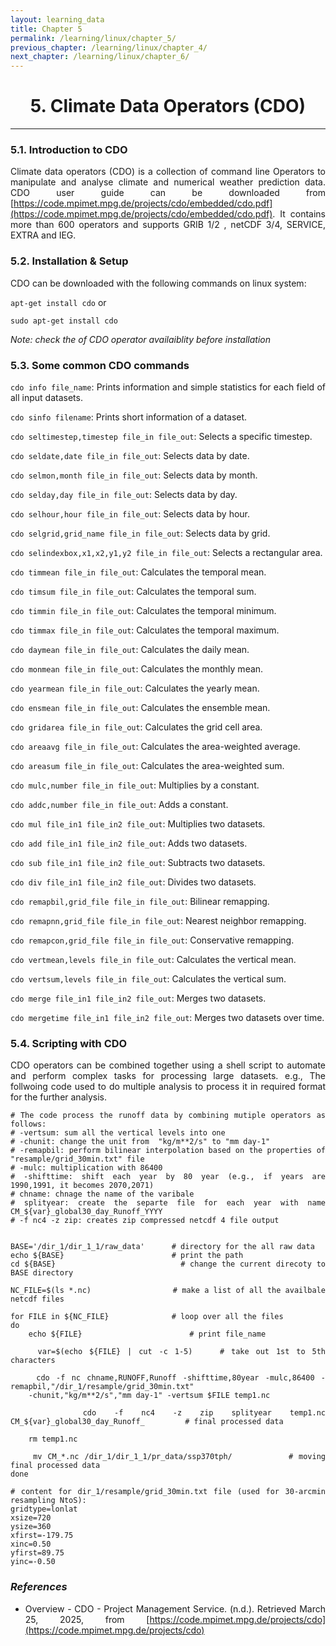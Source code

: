 ```yaml
---
layout: learning_data
title: Chapter 5
permalink: /learning/linux/chapter_5/
previous_chapter: /learning/linux/chapter_4/
next_chapter: /learning/linux/chapter_6/
---
```



<h1 style="text-align:center;"> 5. Climate Data Operators (CDO) </h1>

---

<div style="text-align: justify;">

### 5.1. Introduction to CDO

Climate data operators (CDO) is a collection of command line Operators to manipulate and analyse climate and numerical weather prediction data. CDO user guide can be downloaded from [https://code.mpimet.mpg.de/projects/cdo/embedded/cdo.pdf](https://code.mpimet.mpg.de/projects/cdo/embedded/cdo.pdf). It contains more than 600 operators and supports GRIB 1/2 , netCDF 3/4, SERVICE, EXTRA and IEG.

### 5.2. Installation & Setup
CDO can be downloaded with the following commands on linux system:

`apt-get install cdo` or

`sudo apt-get install cdo` 

*Note: check the of CDO operator availaiblity before installation*

### 5.3. Some common CDO commands
`cdo info file_name`: Prints information and simple statistics for each field of all input datasets.

`cdo sinfo filename`: Prints short information of a dataset.


`cdo seltimestep,timestep file_in file_out`: Selects a specific timestep.

`cdo seldate,date file_in file_out`: Selects data by date.

`cdo selmon,month file_in file_out`: Selects data by month.

`cdo selday,day file_in file_out`: Selects data by day.

`cdo selhour,hour file_in file_out`: Selects data by hour.

`cdo selgrid,grid_name file_in file_out`: Selects data by grid.

`cdo selindexbox,x1,x2,y1,y2 file_in file_out`: Selects a rectangular area.

`cdo timmean file_in file_out`: Calculates the temporal mean.

`cdo timsum file_in file_out`: Calculates the temporal sum.

`cdo timmin file_in file_out`: Calculates the temporal minimum.

`cdo timmax file_in file_out`: Calculates the temporal maximum.

`cdo daymean file_in file_out`: Calculates the daily mean.

`cdo monmean file_in file_out`: Calculates the monthly mean.

`cdo yearmean file_in file_out`: Calculates the yearly mean.

`cdo ensmean file_in file_out`: Calculates the ensemble mean.

`cdo gridarea file_in file_out`: Calculates the grid cell area.

`cdo areaavg file_in file_out`: Calculates the area-weighted average.

`cdo areasum file_in file_out`: Calculates the area-weighted sum.

`cdo mulc,number file_in file_out`: Multiplies by a constant.

`cdo addc,number file_in file_out`: Adds a constant.

`cdo mul file_in1 file_in2 file_out`: Multiplies two datasets.

`cdo add file_in1 file_in2 file_out`: Adds two datasets.

`cdo sub file_in1 file_in2 file_out`: Subtracts two datasets.

`cdo div file_in1 file_in2 file_out`: Divides two datasets.

`cdo remapbil,grid_file file_in file_out`: Bilinear remapping.

`cdo remapnn,grid_file file_in file_out`: Nearest neighbor remapping.

`cdo remapcon,grid_file file_in file_out`: Conservative remapping.

`cdo vertmean,levels file_in file_out`: Calculates the vertical mean.

`cdo vertsum,levels file_in file_out`: Calculates the vertical sum.

`cdo merge file_in1 file_in2 file_out`: Merges two datasets.

`cdo mergetime file_in1 file_in2 file_out`: Merges two datasets over time.

### 5.4. Scripting with CDO

CDO operators can be combined together using a shell script to automate and perform complex tasks for processing large datasets. e.g., The follwoing code used to do multiple analysis to process it in required format for the further analysis. 

```
# The code process the runoff data by combining mutiple operators as follows:
# -vertsum: sum all the vertical levels into one
# -chunit: change the unit from  "kg/m**2/s" to "mm day-1"
# -remapbil: perform bilinear interpolation based on the properties of "resample/grid_30min.txt" file
# -mulc: multiplication with 86400
# -shifttime: shift each year by 80 year (e.g., if years are 1990,1991, it becomes 2070,2071)
# chname: chnage the name of the varibale
# splityear: create the separte file for each year with name CM_${var}_global30_day_Runoff_YYYY
# -f nc4 -z zip: creates zip compressed netcdf 4 file output


BASE='/dir_1/dir_1_1/raw_data'      # directory for the all raw data
echo ${BASE}                        # print the path
cd ${BASE}                          # change the current direcoty to BASE directory

NC_FILE=$(ls *.nc)                  # make a list of all the availbale netcdf files

for FILE in ${NC_FILE}              # loop over all the files
do
    echo ${FILE}                        # print file_name

    var=$(echo ${FILE} | cut -c 1-5)    # take out 1st to 5th characters

    cdo -f nc chname,RUNOFF,Runoff -shifttime,80year -mulc,86400 -remapbil,"/dir_1/resample/grid_30min.txt" 
    -chunit,"kg/m**2/s","mm day-1" -vertsum $FILE temp1.nc

    cdo -f nc4 -z zip splityear temp1.nc CM_${var}_global30_day_Runoff_         # final processed data

    rm temp1.nc

    mv CM_*.nc /dir_1/dir_1_1/pr_data/ssp370tph/          # moving final processed data
done

# content for dir_1/resample/grid_30min.txt file (used for 30-arcmin resampling NtoS):
gridtype=lonlat
xsize=720
ysize=360
xfirst=-179.75
xinc=0.50
yfirst=89.75
yinc=-0.50
```

### *References*
- Overview - CDO - Project Management Service. (n.d.). Retrieved March 25, 2025, from [https://code.mpimet.mpg.de/projects/cdo](https://code.mpimet.mpg.de/projects/cdo)


</div>